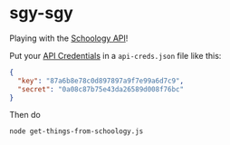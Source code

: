 # sgy-sgy

Playing with the [Schoology API](https://developers.schoology.com/api-documentation/rest-api-v1)!

Put your [API Credentials](https://pausd.schoology.com/api) in a `api-creds.json` file like this:

```json
{
  "key": "87a6b8e78c0d897897a9f7e99a6d7c9",
  "secret": "0a08c87b75e43da26589d008f76bc"
}
```

Then do

```bash
node get-things-from-schoology.js
```
